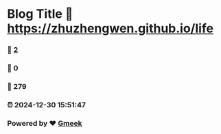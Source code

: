 # Blog Title :link: https://zhuzhengwen.github.io/life 
### :page_facing_up: [2](https://zhuzhengwen.github.io/life/tag.html) 
### :speech_balloon: 0 
### :hibiscus: 279 
### :alarm_clock: 2024-12-30 15:51:47 
### Powered by :heart: [Gmeek](https://github.com/Meekdai/Gmeek)
